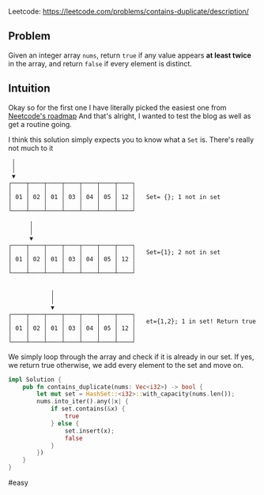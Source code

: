 

Leetcode: https://leetcode.com/problems/contains-duplicate/description/

## Problem
Given an integer array `nums`, return `true` if any value appears **at least twice** in the array, and return `false` if every element is distinct.

## Intuition 
Okay so for the first one I have literally picked the easiest one from [Neetcode's roadmap](https://neetcode.io/practice)
And that's alright, I wanted to test the blog as well as get a routine going.

I think this solution simply expects you to know what a `Set` is. There's really not much to it


```
 │                                  
 │                                  
 ▼                                  
┌────┬────┬────┬────┬────┬────┬────┐
│    │    │    │    │    │    │    │
│ 01 │ 02 │ 01 │ 03 │ 04 │ 05 │ 12 │   Set= {}; 1 not in set
│    │    │    │    │    │    │    │
└────┴────┴────┴────┴────┴────┴────┘
                                    
      │                             
      │                             
      ▼                             
┌────┬────┬────┬────┬────┬────┬────┐
│    │    │    │    │    │    │    │   Set={1}; 2 not in set
│ 01 │ 02 │ 01 │ 03 │ 04 │ 05 │ 12 │
│    │    │    │    │    │    │    │
└────┴────┴────┴────┴────┴────┴────┘
                                    
                                    
            │                       
            │                       
            ▼                       
┌────┬────┬────┬────┬────┬────┬────┐
│    │    │    │    │    │    │    │   et={1,2}; 1 in set! Return true
│ 01 │ 02 │ 01 │ 03 │ 04 │ 05 │ 12 │
│    │    │    │    │    │    │    │
└────┴────┴────┴────┴────┴────┴────┘
```

We simply loop through the array  and check if it is already in our set. If yes, we return true otherwise, we add every element to the set and move on.

```rust
impl Solution {
    pub fn contains_duplicate(nums: Vec<i32>) -> bool {
        let mut set = HashSet::<i32>::with_capacity(nums.len());
        nums.into_iter().any(|x| {
            if set.contains(&x) {
                true
            } else {
                set.insert(x);
                false
            }
        })
    }
}

```


#easy